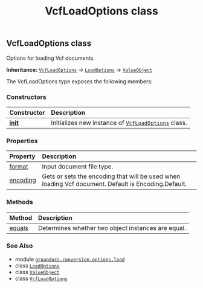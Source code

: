 ﻿---
title: VcfLoadOptions class
second_title: GroupDocs.Conversion for Python via .NET API References
description: 
type: docs
weight: 490
url: /python-net/groupdocs.conversion.options.load/vcfloadoptions/
is_root: false
---

## VcfLoadOptions class

Options for loading Vcf documents.



**Inheritance:** [`VcfLoadOptions`](/conversion/python-net/groupdocs.conversion.options.load/vcfloadoptions) → 
[`LoadOptions`](/conversion/python-net/groupdocs.conversion.options.load/loadoptions) → 
[`ValueObject`](/conversion/python-net/groupdocs.conversion.contracts/valueobject)



The VcfLoadOptions type exposes the following members:

### Constructors
| Constructor | Description |
| :- | :- |
| [__init__](/conversion/python-net/groupdocs.conversion.options.load/vcfloadoptions/__init__/#) | Initializes new instance of [`VcfLoadOptions`](/conversion/python-net/groupdocs.conversion.options.load/vcfloadoptions) class. |


### Properties
| Property | Description |
| :- | :- |
| [format](/conversion/python-net/groupdocs.conversion.options.load/vcfloadoptions/format) | Input document file type. |
| [encoding](/conversion/python-net/groupdocs.conversion.options.load/vcfloadoptions/encoding) | Gets or sets the encoding that will be used when loading Vcf document. Default is Encoding.Default. |


### Methods
| Method | Description |
| :- | :- |
| [equals](/conversion/python-net/groupdocs.conversion.options.load/vcfloadoptions/equals/#groupdocs.conversion.contracts.ValueObject) | Determines whether two object instances are equal. |



### See Also
* module [`groupdocs.conversion.options.load`](..)
* class [`LoadOptions`](/conversion/python-net/groupdocs.conversion.options.load/loadoptions)
* class [`ValueObject`](/conversion/python-net/groupdocs.conversion.contracts/valueobject)
* class [`VcfLoadOptions`](/conversion/python-net/groupdocs.conversion.options.load/vcfloadoptions)
